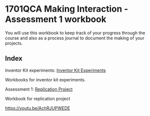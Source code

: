 # 1701QCA Making Interaction - Assessment 1 workbook

You will use this workbook to keep track of your progress through the course and also as a process journal to document the making of your projects.

## Index

Inventor Kit experiments: [Inventor Kit Experiments](/experiments/experiments.md)

Workbooks for inventor kit experiments.

Assessment 1: [Replication Project](/replicationproject/replication.md)

Workbook for replication project

https://youtu.be/AchRJUPWEDE
